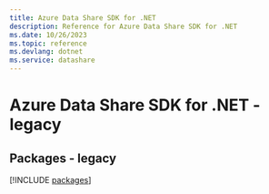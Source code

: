 ```yaml
---
title: Azure Data Share SDK for .NET
description: Reference for Azure Data Share SDK for .NET
ms.date: 10/26/2023
ms.topic: reference
ms.devlang: dotnet
ms.service: datashare
---
```

# Azure Data Share SDK for .NET - legacy
## Packages - legacy
[!INCLUDE [packages](data-share-index.md)]